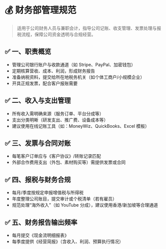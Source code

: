 # 💰 财务部管理规范

> 适用于公司财务人员与兼职会计，指导公司记账、收支管理、发票处理与报税流程，保障公司资金透明与合规经营。

## ✅ 一、职责概览

- 管理公司银行账户与收款通道（如 Stripe、PayPal、加密钱包）
- 定期核算营收、成本、利润，形成财务报告
- 准备纳税资料，提交给所在地税务机关（如个体工商户/小规模企业）
- 开具正规发票，配合客户报账需要

## ✅ 二、收入与支出管理

- 所有收入需明确来源（服务订单、平台分成等）
- 支出分类明晰（研发支出、推广费、设备成本等）
- 建议使用在线记账工具（如：MoneyWiz、QuickBooks、Excel 模板）

## ✅ 三、发票与合同对账

- 每笔客户订单应与《客户协议》/转账记录匹配
- 外部合作费用支出（外包、素材购买等）需提供发票或合同

## ✅ 四、报税与财务合规

- 每月/季度按规定申报增值税与所得税
- 年度整理公司账目，提交审计或个税清单（若有雇员）
- 规范处理“海外收入”（如 YouTube 分成），建议使用香港/新加坡等合理通道

## ✅ 五、财务报告输出频率

- 每月提交《现金流明细报表》
- 每季度提供《经营简报》（含收入、利润、预算执行情况）

